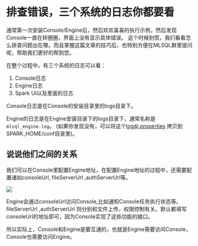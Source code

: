 # 排查错误，三个系统的日志你都要看

通常第一次安装Console/Engine后，然后欢欢喜喜的执行示例，然后发现Console一直在转圈圈，界面上没有显示具体错误。
这个时候别慌，我们看看怎么排查问题出在哪。而且掌握这篇文章的技巧后，也特别方便在MLSQL群里提问呢，帮助我们更好的帮到您。

在整个过程中，有三个系统的日志可以看：

1. Console日志
2. Engine日志
3. Spark UI以及里面的日志

Console日志是在Console的安装目录里的logs目录下。

Engine的日志是在Engine安装目录下的logs目录下，通常名称是`mlsql_engine.log`。 (如果你发现没有，可以将这个[log4j.properties](https://github.com/allwefantasy/mlsql/blob/master/streamingpro-mlsql/src/main/resources-online/log4j.properties)
拷贝到SPARK_HOME/conf目录里)。

## 说说他们之间的关系

我们可以在Console里配置Engine地址，在配置Engine地址的过程中，还需要配置诸如consoleUrl, fileServerUrl ,authServerUrl等。

 ![](http://docs.mlsql.tech/upload_images/151565d6-1ce3-45fe-8678-3b146a94ad9b.png)


Engine会通过consoleUrl访问Console,比如通知Console任务执行状态等。fileServerUrl ,authServerUrl 则分别和文件上传，权限控制有关。默认都填写
consoleUrl的地址即可，因为Console实现了这些功能的接口。

所以实际上，Console和Engine是要互通的，也就是Engine需要访问Console，Console也需要访问Engine。



